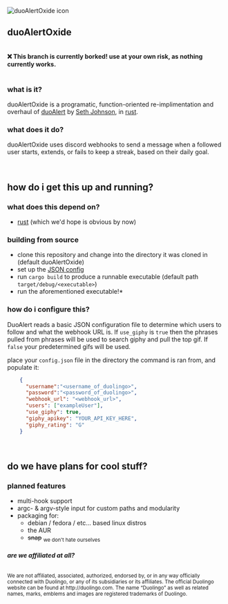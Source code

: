 ![duoAlertOxide icon](https://cdn.discordapp.com/attachments/722708774967574618/841409538594570250/g1527.svg.png)

## duoAlertOxide
<br /><b>:x: This branch is currently borked! use at your own risk, as nothing currently works.</b><br /><br />

### what is it?
duoAlertOxide is a programatic, function-oriented re-implimentation and overhaul of [duoAlert](https://github.com/Seth-Johnson/duoAlert) by [Seth Johnson](https://github.com/Seth-Johnson), in [rust](https://github.com/rust-lang/rust).

### what does it do?
duoAlertOxide uses discord webhooks to send a message when a followed user starts, extends, or fails to keep a streak, based on their daily goal.

<p>&nbsp;</p>

## how do i get this up and running?

### what does this depend on?
- [rust](https://www.rust-lang.org/learn/get-started) (which we'd hope is obvious by now)

### building from source
- clone this repository and change into the directory it was cloned in (default duoAlertOxide)
- set up the [JSON config](#how-do-i-configure-this)
- run `cargo build` to produce a runnable executable (default path `target/debug/<executable>`)
- run the aforementioned executable!*

### how do i configure this?

DuoAlert reads a basic JSON configuration file to determine which users to follow and what the webhook URL is.  If `use_giphy` is `true` then the phrases pulled from phrases will be used to search giphy and pull the top gif. If `false` your predetermined gifs will be used.

place your `config.json` file in the directory the command is ran from, and populate it:

```json
	{
	  "username":"<username_of_duolingo>",
  	  "password":"<password_of_duolingo>",
	  "webhook_url": "<webhook_url>",
	  "users": ["exampleUser"],
	  "use_giphy": true,
	  "giphy_apikey": "YOUR_API_KEY_HERE",
	  "giphy_rating": "G"
	}
```
<p>&nbsp;</p>

## do we have plans for cool stuff?
### planned features
- multi-hook support
- argc- & argv-style input for custom paths and modularity
- packaging for:
  - debian / fedora / etc... based linux distros
  - the AUR
  - ~~snap~~ <sub>we don't hate ourselves</sub>
<h6><b><i>are we affiliated at all?</i></b></h6>
<sub>
We are not affiliated, associated, authorized, endorsed by, or in any way officially connected with Duolingo, or any of its subsidiaries or its affiliates. The official Duolingo website can be found at http://duolingo.com. The name “Duolingo” as well as related names, marks, emblems and images are registered trademarks of Duolingo.
</sub>